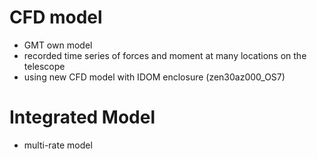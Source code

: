 # CFD model

 * GMT own model 
 * recorded time series of forces and moment at many locations on the telescope
 * using new CFD model with IDOM enclosure (zen30az000_OS7)

# Integrated Model

 * multi-rate model